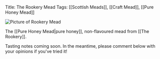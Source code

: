 Title: The Rookery Mead
Tags: [[Scottish Meads]], [[Craft Mead]], [[Pure Honey Mead]]

![Picture of Rookery Mead](https://pbs.twimg.com/media/CojOpRnWYAEkElb.jpg:large)

The [[Pure Honey Mead|pure honey]], non-flavoured mead from [[The Rookery]].

Tasting notes coming soon. In the meantime, please comment below with
your opinions if you've tried it!
